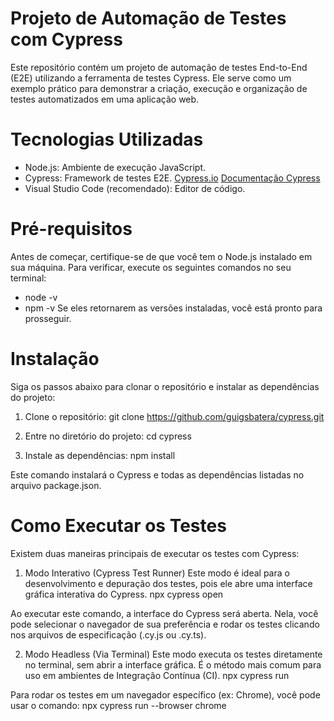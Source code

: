# Projeto de Automação de Testes com Cypress
Este repositório contém um projeto de automação de testes End-to-End (E2E) utilizando a ferramenta de testes Cypress. Ele serve como um exemplo prático para demonstrar a criação, execução e organização de testes automatizados em uma aplicação web.

# Tecnologias Utilizadas

* Node.js: Ambiente de execução JavaScript.
* Cypress: Framework de testes E2E. [Cypress.io](https://www.automationexercise.com/) [Documentação Cypress](https://docs.cypress.io/guides/overview/why-cypress.html)
* Visual Studio Code (recomendado): Editor de código.

# Pré-requisitos

Antes de começar, certifique-se de que você tem o Node.js instalado em sua máquina. Para verificar, execute os seguintes comandos no seu terminal:
* node -v
* npm -v
Se eles retornarem as versões instaladas, você está pronto para prosseguir.

# Instalação

Siga os passos abaixo para clonar o repositório e instalar as dependências do projeto:
1. Clone o repositório: 
git clone https://github.com/guigsbatera/cypress.git

2. Entre no diretório do projeto: 
cd cypress

3. Instale as dependências:
npm install

Este comando instalará o Cypress e todas as dependências listadas no arquivo package.json.

# Como Executar os Testes
Existem duas maneiras principais de executar os testes com Cypress:

1. Modo Interativo (Cypress Test Runner)
Este modo é ideal para o desenvolvimento e depuração dos testes, pois ele abre uma interface gráfica interativa do Cypress.
npx cypress open

Ao executar este comando, a interface do Cypress será aberta. Nela, você pode selecionar o navegador de sua preferência e rodar os testes clicando nos arquivos de especificação (.cy.js ou .cy.ts).

2. Modo Headless (Via Terminal)
Este modo executa os testes diretamente no terminal, sem abrir a interface gráfica. É o método mais comum para uso em ambientes de Integração Contínua (CI).
npx cypress run

Para rodar os testes em um navegador específico (ex: Chrome), você pode usar o comando:
npx cypress run --browser chrome